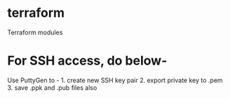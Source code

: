 # terraform
Terraform modules


# For SSH access, do below-
Use PuttyGen to -
    1. create new SSH key pair
    2. export private key to .pem
    3. save .ppk and .pub files also 
